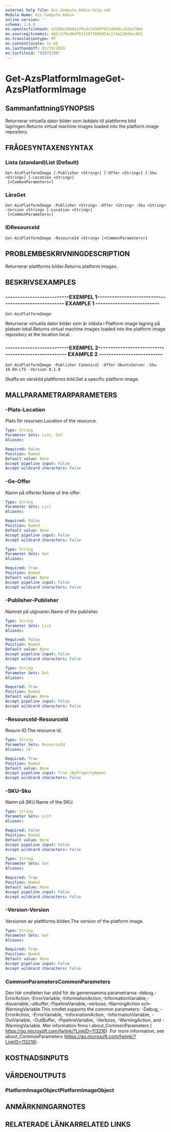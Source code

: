 ```yaml
---
external help file: Azs.Compute.Admin-help.xml
Module Name: Azs.Compute.Admin
online version: ''
schema: 2.0.0
ms.openlocfilehash: e2580e2b6de179cdc3a9407b514848cc832e798e
ms.sourcegitcommit: 4d2c178cd6df9151877b08d54c1f4a228dbec9d1
ms.translationtype: MT
ms.contentlocale: sv-SE
ms.lasthandoff: 01/29/2020
ms.locfileid: "93571339"
---
```

# <span data-ttu-id="90c69-101">Get-AzsPlatformImage</span><span class="sxs-lookup"><span data-stu-id="90c69-101">Get-AzsPlatformImage</span></span>

## <span data-ttu-id="90c69-102">Sammanfattning</span><span class="sxs-lookup"><span data-stu-id="90c69-102">SYNOPSIS</span></span>
<span data-ttu-id="90c69-103">Returnerar virtuella dator bilder som laddats till plattforms bild lagringen.</span><span class="sxs-lookup"><span data-stu-id="90c69-103">Returns virtual machine images loaded into the platform image repository.</span></span>

## <span data-ttu-id="90c69-104">FRÅGESYNTAXEN</span><span class="sxs-lookup"><span data-stu-id="90c69-104">SYNTAX</span></span>

### <span data-ttu-id="90c69-105">Lista (standard)</span><span class="sxs-lookup"><span data-stu-id="90c69-105">List (Default)</span></span>
```
Get-AzsPlatformImage [-Publisher <String>] [-Offer <String>] [-Sku <String>] [-Location <String>]
 [<CommonParameters>]
```

### <span data-ttu-id="90c69-106">Lära</span><span class="sxs-lookup"><span data-stu-id="90c69-106">Get</span></span>
```
Get-AzsPlatformImage -Publisher <String> -Offer <String> -Sku <String> -Version <String> [-Location <String>]
 [<CommonParameters>]
```

### <span data-ttu-id="90c69-107">ID</span><span class="sxs-lookup"><span data-stu-id="90c69-107">ResourceId</span></span>
```
Get-AzsPlatformImage -ResourceId <String> [<CommonParameters>]
```

## <span data-ttu-id="90c69-108">PROBLEMBESKRIVNING</span><span class="sxs-lookup"><span data-stu-id="90c69-108">DESCRIPTION</span></span>
<span data-ttu-id="90c69-109">Returnerar plattforms bilder.</span><span class="sxs-lookup"><span data-stu-id="90c69-109">Returns platform images.</span></span>

## <span data-ttu-id="90c69-110">BESKRIVS</span><span class="sxs-lookup"><span data-stu-id="90c69-110">EXAMPLES</span></span>

### <span data-ttu-id="90c69-111">--------------------------EXEMPEL 1--------------------------</span><span class="sxs-lookup"><span data-stu-id="90c69-111">-------------------------- EXAMPLE 1 --------------------------</span></span>
```
Get-AzsPlatformImage
```

<span data-ttu-id="90c69-112">Returnerar virtuella dator bilder som är inlästa i Platform image lagring på platsen lokal.</span><span class="sxs-lookup"><span data-stu-id="90c69-112">Returns virtual machine images loaded into the platform image repository at the location local.</span></span>

### <span data-ttu-id="90c69-113">--------------------------EXEMPEL 2--------------------------</span><span class="sxs-lookup"><span data-stu-id="90c69-113">-------------------------- EXAMPLE 2 --------------------------</span></span>
```
Get-AzsPlatformImage -Publisher Canonical -Offer UbuntuServer -Sku 16.04-LTS -Version 0.1.0
```

<span data-ttu-id="90c69-114">Skaffa en särskild plattforms bild.</span><span class="sxs-lookup"><span data-stu-id="90c69-114">Get a specific platform image.</span></span>

## <span data-ttu-id="90c69-115">MALLPARAMETRAR</span><span class="sxs-lookup"><span data-stu-id="90c69-115">PARAMETERS</span></span>

### <span data-ttu-id="90c69-116">-Plats</span><span class="sxs-lookup"><span data-stu-id="90c69-116">-Location</span></span>
<span data-ttu-id="90c69-117">Plats för resursen.</span><span class="sxs-lookup"><span data-stu-id="90c69-117">Location of the resource.</span></span>

```yaml
Type: String
Parameter Sets: List, Get
Aliases: 

Required: False
Position: Named
Default value: None
Accept pipeline input: False
Accept wildcard characters: False
```

### <span data-ttu-id="90c69-118">-Ge</span><span class="sxs-lookup"><span data-stu-id="90c69-118">-Offer</span></span>
<span data-ttu-id="90c69-119">Namn på offerter.</span><span class="sxs-lookup"><span data-stu-id="90c69-119">Name of the offer.</span></span>

```yaml
Type: String
Parameter Sets: List
Aliases: 

Required: False
Position: Named
Default value: None
Accept pipeline input: False
Accept wildcard characters: False
```

```yaml
Type: String
Parameter Sets: Get
Aliases: 

Required: True
Position: Named
Default value: None
Accept pipeline input: False
Accept wildcard characters: False
```

### <span data-ttu-id="90c69-120">-Publisher</span><span class="sxs-lookup"><span data-stu-id="90c69-120">-Publisher</span></span>
<span data-ttu-id="90c69-121">Namnet på utgivaren.</span><span class="sxs-lookup"><span data-stu-id="90c69-121">Name of the publisher.</span></span>

```yaml
Type: String
Parameter Sets: List
Aliases: 

Required: False
Position: Named
Default value: None
Accept pipeline input: False
Accept wildcard characters: False
```

```yaml
Type: String
Parameter Sets: Get
Aliases: 

Required: True
Position: Named
Default value: None
Accept pipeline input: False
Accept wildcard characters: False
```

### <span data-ttu-id="90c69-122">-ResourceId</span><span class="sxs-lookup"><span data-stu-id="90c69-122">-ResourceId</span></span>
<span data-ttu-id="90c69-123">Resurs-ID.</span><span class="sxs-lookup"><span data-stu-id="90c69-123">The resource id.</span></span>

```yaml
Type: String
Parameter Sets: ResourceId
Aliases: id

Required: True
Position: Named
Default value: None
Accept pipeline input: True (ByPropertyName)
Accept wildcard characters: False
```

### <span data-ttu-id="90c69-124">-SKU</span><span class="sxs-lookup"><span data-stu-id="90c69-124">-Sku</span></span>
<span data-ttu-id="90c69-125">Namn på SKU.</span><span class="sxs-lookup"><span data-stu-id="90c69-125">Name of the SKU.</span></span>

```yaml
Type: String
Parameter Sets: List
Aliases: 

Required: False
Position: Named
Default value: None
Accept pipeline input: False
Accept wildcard characters: False
```

```yaml
Type: String
Parameter Sets: Get
Aliases: 

Required: True
Position: Named
Default value: None
Accept pipeline input: False
Accept wildcard characters: False
```

### <span data-ttu-id="90c69-126">-Version</span><span class="sxs-lookup"><span data-stu-id="90c69-126">-Version</span></span>
<span data-ttu-id="90c69-127">Versionen av plattforms bilden.</span><span class="sxs-lookup"><span data-stu-id="90c69-127">The version of the platform image.</span></span>

```yaml
Type: String
Parameter Sets: Get
Aliases: 

Required: True
Position: Named
Default value: None
Accept pipeline input: False
Accept wildcard characters: False
```

### <span data-ttu-id="90c69-128">CommonParameters</span><span class="sxs-lookup"><span data-stu-id="90c69-128">CommonParameters</span></span>
<span data-ttu-id="90c69-129">Den här cmdleten har stöd för de gemensamma parametrarna:-debug,-ErrorAction,-ErrorVariable,-InformationAction,-InformationVariable,-disvariable,-utbuffer,-PipelineVariable,-verbose,-WarningAction och-WarningVariable.</span><span class="sxs-lookup"><span data-stu-id="90c69-129">This cmdlet supports the common parameters: -Debug, -ErrorAction, -ErrorVariable, -InformationAction, -InformationVariable, -OutVariable, -OutBuffer, -PipelineVariable, -Verbose, -WarningAction, and -WarningVariable.</span></span> <span data-ttu-id="90c69-130">Mer information finns i about_CommonParameters ( https://go.microsoft.com/fwlink/?LinkID=113216) .</span><span class="sxs-lookup"><span data-stu-id="90c69-130">For more information, see about_CommonParameters (https://go.microsoft.com/fwlink/?LinkID=113216).</span></span>

## <span data-ttu-id="90c69-131">KOSTNADS</span><span class="sxs-lookup"><span data-stu-id="90c69-131">INPUTS</span></span>

## <span data-ttu-id="90c69-132">VÄRDEN</span><span class="sxs-lookup"><span data-stu-id="90c69-132">OUTPUTS</span></span>

### <span data-ttu-id="90c69-133">PlatformImageObject</span><span class="sxs-lookup"><span data-stu-id="90c69-133">PlatformImageObject</span></span>

## <span data-ttu-id="90c69-134">ANMÄRKNINGAR</span><span class="sxs-lookup"><span data-stu-id="90c69-134">NOTES</span></span>

## <span data-ttu-id="90c69-135">RELATERADE LÄNKAR</span><span class="sxs-lookup"><span data-stu-id="90c69-135">RELATED LINKS</span></span>

